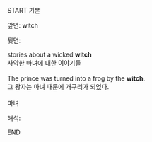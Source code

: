 START
기본

앞면:
witch


뒷면:
<div>stories about a wicked <strong>witch</strong> </div><div><div>사악한 마녀에 대한 이야기들</div></div><div><br></div><div><div>The prince was turned into a frog by the <strong>witch</strong>. </div><div><div>그 왕자는 마녀 때문에 개구리가 되었다.</div></div></div><div><br></div><div>마녀</div>


해석:
<!--ID: 1746614454982-->
END